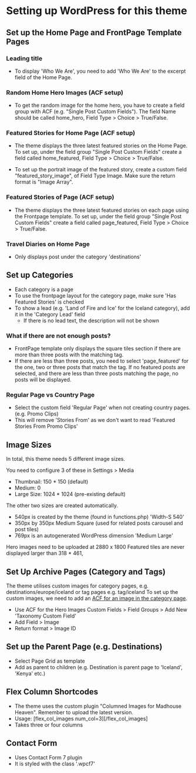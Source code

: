 # Setting up WordPress for this theme

## Set up the Home Page and FrontPage Template Pages

### Leading title

- To display 'Who We Are', you need to add 'Who We Are' to the excerpt field of the Home Page.

### Random Home Hero Images (ACF setup)

- To get the random image for the home hero, you have to create a field group with ACF (e.g. "Single Post Custom Fields").
  The field Name should be called home_hero, Field Type > Choice > True/False.

### Featured Stories for Home Page (ACF setup)

- The theme displays the three latest featured stories on the Home Page. To set up, under the field group "Single Post Custom Fields" create a field called home_featured, Field Type > Choice > True/False.

- To set up the portrait image of the featured story, create a custom field "featured_story_image", of Field Type Image. Make sure the return format is "Image Array".

### Featured Stories of Page (ACF setup)

- The theme displays the three latest featured stories on each page using the Frontpage template. To set up, under the field group "Single Post Custom Fields" create a field called page_featured, Field Type > Choice > True/False.

### Travel Diaries on Home Page

- Only displays post under the category 'destinations'

## Set up Categories

- Each category is a page
- To use the frontpage layout for the category page, make sure 'Has Featured Stories' is checked
- To show a lead (e.g. 'Land of Fire and Ice' for the Iceland category), add it in the 'Category Lead' field
  - If there is no lead text, the description will not be shown

### What if there are not enough posts?

- FrontPage template only displays the square tiles section if there are more than three posts with the matching tag.
- If there are less than three posts, you need to select 'page_featured' for the one, two or three posts that match the tag. If no featured posts are selected, and there are less than three posts matching the page, no posts will be displayed.

### Regular Page vs Country Page

- Select the custom field 'Regular Page' when not creating country pages. (e.g. Promo Clips)
- This will remove 'Stories From' as we don't want to read 'Featured Stories From Promo Clips'

## Image Sizes

In total, this theme needs 5 different image sizes.

You need to configure 3 of these in Settings > Media

- Thumbnail: 150 \* 150 (default)
- Medium: 0
- Large Size: 1024 \* 1024 (pre-existing default)

The other two sizes are created automatically.

- 540px is created by the theme (found in functions.php) 'Width-S 540'
- 350px by 350px Medium Square (used for related posts carousel and post tiles)
- 769px is an autogenerated WordPress dimension 'Medium Large'

Hero images need to be uploaded at 2880 x 1800
Featured tiles are never displayed larger than 318 \* 461,

## Set Up Archive Pages (Category and Tags)

The theme utilises custom images for category pages, e.g. destinations/europe/iceland or tag pages e.g. tag/iceland
To set up the custom images, we need to add an [ACF for an image in the category page](https://www.advancedcustomfields.com/resources/adding-fields-taxonomy-term/).

- Use ACF for the Hero Images Custom Fields > Field Groups > Add New 'Taxonomy Custom Field'
- Add Field > Image
- Return format > Image ID

## Set up the Parent Page (e.g. Destinations)

- Select Page Grid as template
- Add as parent to children (e.g. Destination is parent page to 'Iceland', 'Kenya' etc.)

## Flex Column Shortcodes

- The theme uses the custom plugin "Columned Images for Madhouse Heaven". Remember to upload the latest version.
- Usage: [flex_col_images num_col=3][/flex_col_images]
- Takes three or four columns

## Contact Form

- Uses Contact Form 7 plugin
- It is styled with the class '.wpcf7'
